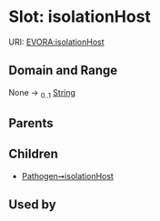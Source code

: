 
# Slot: isolationHost



URI: [EVORA:isolationHost](https://evora-project.eu/isolationHost)


## Domain and Range

None &#8594;  <sub>0..1</sub> [String](types/String.md)

## Parents


## Children

 *  [Pathogen➞isolationHost](Pathogen_isolationHost.md)

## Used by

